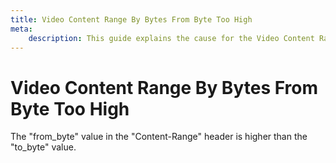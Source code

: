 ```yaml
---
title: Video Content Range By Bytes From Byte Too High
meta: 
    description: This guide explains the cause for the Video Content Range By Bytes From Byte Too High error.
---
```


# Video Content Range By Bytes From Byte Too High

The "from_byte" value in the "Content-Range" header is higher than the "to_byte" value.
